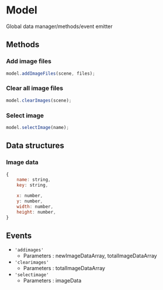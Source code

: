 # Model

Global data manager/methods/event emitter

## Methods

### Add image files

```javascript
model.addImageFiles(scene, files);
```

### Clear all image files

```javascript
model.clearImages(scene);
```

### Select image

```javascript
model.selectImage(name);
```

## Data structures

### Image data

```javascript
{
    name: string,
    key: string,

    x: number,
    y: number,
    width: number,
    height: number,    
}
```

## Events

- `'addimages'`
    - Parameters : newImageDataArray, totalImageDataArray
- `'clearimages'`
    - Parameters : totalImageDataArray
- `'selectimage'`
    - Parameters : imageData 